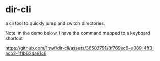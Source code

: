 # dir-cli
a cli tool to quickly jump and switch directories.

Note: in the demo below, I have the command mapped to a keyboard shortcut

https://github.com/1nwf/dir-cli/assets/36502791/8f769ec6-e089-4ff3-acb2-1f1b624a91c6
